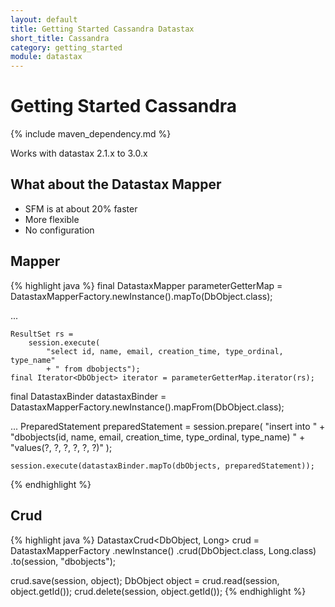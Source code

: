 ```yaml
---
layout: default
title: Getting Started Cassandra Datastax
short_title: Cassandra
category: getting_started
module: datastax
---
```

# Getting Started Cassandra

{% include maven_dependency.md %}

Works with datastax 2.1.x to 3.0.x

## What about the Datastax Mapper
* SFM is at about 20% faster
* More flexible
* No configuration

## Mapper

{% highlight java %}
final DatastaxMapper<DbObject> parameterGetterMap =
    DatastaxMapperFactory.newInstance().mapTo(DbObject.class);

...

    ResultSet rs =
        session.execute(
            "select id, name, email, creation_time, type_ordinal, type_name"
            + " from dbobjects");
    final Iterator<DbObject> iterator = parameterGetterMap.iterator(rs);


final DatastaxBinder<DbObject> datastaxBinder =
    DatastaxMapperFactory.newInstance().mapFrom(DbObject.class);

...
    PreparedStatement preparedStatement = session.prepare(
       "insert into " +
       "dbobjects(id, name, email, creation_time, type_ordinal, type_name) " +
       "values(?, ?, ?, ?, ?, ?)"
    );

    session.execute(datastaxBinder.mapTo(dbObjects, preparedStatement));
{% endhighlight %}

## Crud

{% highlight java %}
DatastaxCrud<DbObject, Long> crud =
    DatastaxMapperFactory
        .newInstance()
        .crud(DbObject.class, Long.class)
        .to(session, "dbobjects");

crud.save(session, object);
DbObject object = crud.read(session, object.getId());
crud.delete(session, object.getId());
{% endhighlight %}
